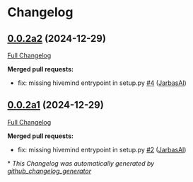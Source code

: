 # Changelog

## [0.0.2a2](https://github.com/JarbasHiveMind/hivemind-redis-database/tree/0.0.2a2) (2024-12-29)

[Full Changelog](https://github.com/JarbasHiveMind/hivemind-redis-database/compare/0.0.2a1...0.0.2a2)

**Merged pull requests:**

- fix: missing hivemind entrypoint in setup.py [\#4](https://github.com/JarbasHiveMind/hivemind-redis-database/pull/4) ([JarbasAl](https://github.com/JarbasAl))

## [0.0.2a1](https://github.com/JarbasHiveMind/hivemind-redis-database/tree/0.0.2a1) (2024-12-29)

[Full Changelog](https://github.com/JarbasHiveMind/hivemind-redis-database/compare/0.0.1...0.0.2a1)

**Merged pull requests:**

- fix: missing hivemind entrypoint in setup.py [\#2](https://github.com/JarbasHiveMind/hivemind-redis-database/pull/2) ([JarbasAl](https://github.com/JarbasAl))



\* *This Changelog was automatically generated by [github_changelog_generator](https://github.com/github-changelog-generator/github-changelog-generator)*

